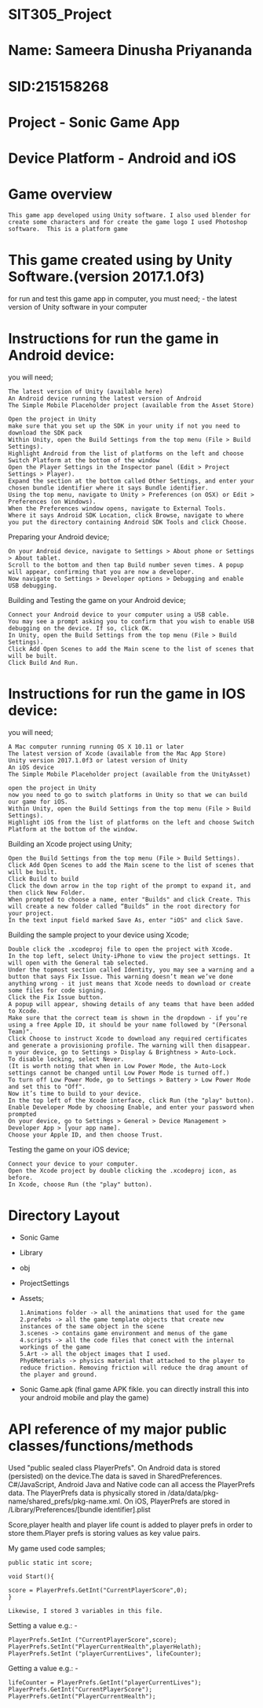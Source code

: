 # SIT305_Project
# Name: Sameera Dinusha Priyananda
# SID:215158268
# Project - Sonic Game App
# Device Platform - Android and iOS
# Game overview  
	This game app developed using Unity software. I also used blender for create some characters and for create the game logo I used Photoshop software.  This is a platform game
# This game created using by Unity Software.(version 2017.1.0f3)
  for run and test this game app in computer, you must need;
    - the latest version of Unity software in your computer
# Instructions for run the game in Android device:
you will need;

	The latest version of Unity (available here)
	An Android device running the latest version of Android
	The Simple Mobile Placeholder project (available from the Asset Store)
	
	Open the project in Unity
	make sure that you set up the SDK in your unity if not you need to download the SDK pack
	Within Unity, open the Build Settings from the top menu (File > Build Settings).
	Highlight Android from the list of platforms on the left and choose Switch Platform at the bottom of the window
	Open the Player Settings in the Inspector panel (Edit > Project Settings > Player).
	Expand the section at the bottom called Other Settings, and enter your chosen bundle identifier where it says Bundle identifier.
	Using the top menu, navigate to Unity > Preferences (on OSX) or Edit > Preferences (on Windows).
	When the Preferences window opens, navigate to External Tools.
	Where it says Android SDK Location, click Browse, navigate to where you put the directory containing Android SDK Tools and click Choose.

  Preparing your Android device;
  
  	On your Android device, navigate to Settings > About phone or Settings > About tablet.
	Scroll to the bottom and then tap Build number seven times. A popup will appear, confirming that you are now a developer.
	Now navigate to Settings > Developer options > Debugging and enable USB debugging.

  Building and Testing the game on your Android device;
   
   	Connect your Android device to your computer using a USB cable.
	You may see a prompt asking you to confirm that you wish to enable USB debugging on the device. If so, click OK.
	In Unity, open the Build Settings from the top menu (File > Build Settings).
	Click Add Open Scenes to add the Main scene to the list of scenes that will be built.
	Click Build And Run.
  
  # Instructions for run the game in IOS device:
   you will need;
   
	A Mac computer running running OS X 10.11 or later
	The latest version of Xcode (available from the Mac App Store)
	Unity version 2017.1.0f3 or latest version of Unity
	An iOS device
	The Simple Mobile Placeholder project (available from the UnityAsset)
	
	open the project in Unity
	now you need to go to switch platforms in Unity so that we can build our game for iOS.
	Within Unity, open the Build Settings from the top menu (File > Build Settings).
	Highlight iOS from the list of platforms on the left and choose Switch Platform at the bottom of the window.
	
  Building an Xcode project using Unity;
  
	Open the Build Settings from the top menu (File > Build Settings).
	Click Add Open Scenes to add the Main scene to the list of scenes that will be built.
	Click Build to build
	Click the down arrow in the top right of the prompt to expand it, and then click New Folder.
	When prompted to choose a name, enter "Builds" and click Create. This will create a new folder called “Builds” in the root directory for your project.
	In the text input field marked Save As, enter "iOS" and click Save.
	
  Building the sample project to your device using Xcode;
  
  	Double click the .xcodeproj file to open the project with Xcode.
	In the top left, select Unity-iPhone to view the project settings. It will open with the General tab selected.
	Under the topmost section called Identity, you may see a warning and a button that says Fix Issue. This warning doesn’t mean we’ve done anything wrong - it just means that Xcode needs to download or create some files for code signing.
	Click the Fix Issue button.
	A popup will appear, showing details of any teams that have been added to Xcode.
	Make sure that the correct team is shown in the dropdown - if you’re using a free Apple ID, it should be your name followed by "(Personal Team)".
	Click Choose to instruct Xcode to download any required certificates and generate a provisioning profile. The warning will then disappear.
	n your device, go to Settings > Display & Brightness > Auto-Lock.
	To disable locking, select Never.
	(It is worth noting that when in Low Power Mode, the Auto-Lock settings cannot be changed until Low Power Mode is turned off.)
	To turn off Low Power Mode, go to Settings > Battery > Low Power Mode and set this to "Off".
	Now it’s time to build to your device.
	In the top left of the Xcode interface, click Run (the "play" button).
	Enable Developer Mode by choosing Enable, and enter your password when prompted
  	On your device, go to Settings > General > Device Management > Developer App > [your app name].
	Choose your Apple ID, and then choose Trust.
	
  Testing the game on your iOS device;
  
  	Connect your device to your computer.
	Open the Xcode project by double clicking the .xcodeproj icon, as before.
	In Xcode, choose Run (the "play" button).
  
# Directory Layout

  - Sonic Game 
  - Library
  - obj
  - ProjectSettings
  - Assets; 
    
  		1.Animations folder -> all the animations that used for the game
		2.prefebs -> all the game template objects that create new instances of the same object in the scene
		3.scenes -> contains game environment and menus of the game
		4.scripts -> all the code files that conect with the internal workings of the game
		5.Art -> all the object images that I used.
		Phy6Meterials -> physics material that attached to the player to reduce friction. Removing friction will reduce the drag amount of the player and ground.
		
  - Sonic Game.apk (final game APK fikle. you can directly instrall this into your android mobile and play the game)
  
  # API reference of my major public classes/functions/methods
  
 Used "public sealed class PlayerPrefs". 
 On Android data is stored (persisted) on the device.The data is saved in SharedPreferences. C#/JavaScript, Android Java and Native code can all access the PlayerPrefs data. The PlayerPrefs data is physically stored in /data/data/pkg-name/shared_prefs/pkg-name.xml.
 On iOS, PlayerPrefs are stored in /Library/Preferences/[bundle identifier].plist

 Score,player health and player life count is added to player prefs in order to store them.Player prefs is storing values as key value pairs.

My game used code samples;

	public static int score;

	void Start(){

	score = PlayerPrefs.GetInt("CurrentPlayerScore",0);
	}

	Likewise, I stored 3 variables in this file.

Setting a value e.g.: - 

	PlayerPrefs.SetInt ("CurrentPlayerScore",score);
	PlayerPrefs.SetInt("PlayerCurrentHealth",playerHelath);
	PlayerPrefs.SetInt ("playerCurrentLives", lifeCounter);

Getting a value e.g.: -

	lifeCounter = PlayerPrefs.GetInt("playerCurrentLives");
	PlayerPrefs.GetInt("CurrentPlayerScore");
	PlayerPrefs.GetInt("PlayerCurrentHealth");

		
		

		


